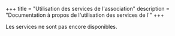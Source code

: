 +++
title = "Utilisation des services de l'association"
description = "Documentation à propos de l'utilisation des services de l'"
+++

Les services ne sont pas encore disponibles.
